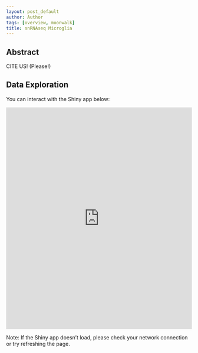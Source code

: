 ```yaml
---
layout: post_default
author: Author
tags: [overview, moonwalk]
title: snRNAseq Microglia
---
```

<h2>Abstract</h2>
CITE US! (Please!)
<h2>Data Exploration</h2>

<p>You can interact with the Shiny app below:</p>

<iframe src="https://imev2023.shinyapps.io/APOE34-33-Microglia/" width="100%" height="600px" frameborder="0" scrolling="auto"></iframe>

<p>Note: If the Shiny app doesn’t load, please check your network connection or try refreshing the page.</p>
